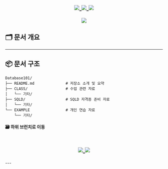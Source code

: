 
<h1 align="center">
  <a href="https://github.com/skwjdgh">
    <img align="center" src="https://img.shields.io/badge/goto-Main-green.svg" />
  </a>

  <a href="https://github.com/skwjdgh/Back">
    <img align="center" src="https://img.shields.io/badge/goto-Front-green.svg" />
  </a>
  
  <a href="https://github.com/skwjdgh/Database101_study">
    <img align="center" src="https://img.shields.io/badge/goto-DB-green.svg" />
  </a>
  
</h1>

<p align="center">
  <img src="https://capsule-render.vercel.app/api?type=blur&height=200&color=gradient&text=SQL101%20SQLD&descAlign=59&section=header">
</p>

## 🗂 문서 개요

---

## 📦 문서 구조


```
Database101/
├── README.md              # 저장소 소개 및 요약
├── CLASS/                 # 수업 관련 자료
│   └── 기타/
├── SQLD/                  # SQLD 자격증 준비 자료
│   └── 기타/
└── EXAMPLE                # 개인 연습 자료                 
    └── 기타/
```
####  🗃️ 하위 브런치로 이동

<h1 align="center">
  
  <a href="https://github.com/skwjdgh/Database101_study/tree/CLASS">
    <img align="center" src="https://img.shields.io/badge/goto-CLASS-yellow.svg" />
  </a>
  <a href="https://github.com/skwjdgh/Database101_study/tree/EXAMPLE">
    <img align="center" src="https://img.shields.io/badge/goto-Example-yellow.svg" />
  </a>
  
</h1>
---

